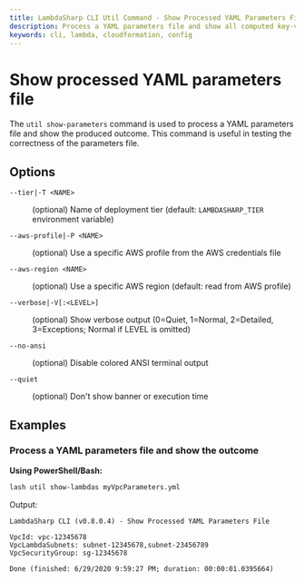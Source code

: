 ```yaml
---
title: LambdaSharp CLI Util Command - Show Processed YAML Parameters File
description: Process a YAML parameters file and show all computed key-value pairs
keywords: cli, lambda, cloudformation, config
---
```

# Show processed YAML parameters file

The `util show-parameters` command is used to process a YAML parameters file and show the produced outcome. This command is useful in testing the correctness of the parameters file.

## Options

<dl>

<dt><code>--tier|-T &lt;NAME&gt;</code></dt>
<dd>

(optional) Name of deployment tier (default: <code>LAMBDASHARP_TIER</code> environment variable)
</dd>

<dt><code>--aws-profile|-P &lt;NAME&gt;</code></dt>
<dd>

(optional) Use a specific AWS profile from the AWS credentials file
</dd>

<dt><code>--aws-region &lt;NAME&gt;</code></dt>
<dd>

(optional) Use a specific AWS region (default: read from AWS profile)
</dd>

<dt><code>--verbose|-V[:&lt;LEVEL&gt;]</code></dt>
<dd>

(optional) Show verbose output (0=Quiet, 1=Normal, 2=Detailed, 3=Exceptions; Normal if LEVEL is omitted)
</dd>

<dt><code>--no-ansi</code></dt>
<dd>

(optional) Disable colored ANSI terminal output
</dd>

<dt><code>--quiet</code></dt>
<dd>

(optional) Don't show banner or execution time
</dd>

</dl>

## Examples

### Process a YAML parameters file and show the outcome

__Using PowerShell/Bash:__
```bash
lash util show-lambdas myVpcParameters.yml
```

Output:
```
LambdaSharp CLI (v0.8.0.4) - Show Processed YAML Parameters File

VpcId: vpc-12345678
VpcLambdaSubnets: subnet-12345678,subnet-23456789
VpcSecurityGroup: sg-12345678

Done (finished: 6/29/2020 9:59:27 PM; duration: 00:00:01.0395664)
```
